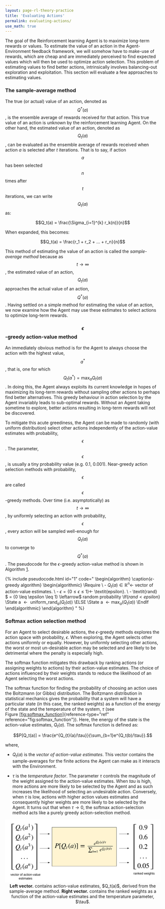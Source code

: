 ```yaml
---
layout: page-rl-theory-practice
title: 'Evaluating Actions'
permalink: evaluating-actions/
use_math: true
---
```


The goal of the Reinforcement learning Agent is to maximize long-term
rewards or values. To estimate the value of an action in the
Agent-Environment feedback framework, we will somehow have to make-use
of rewards, which are cheap and are immediately perceived to find
expected values which will then be used to optimize action selection.
This problem of estimating values to find better actions, intrinsically
involves balancing-out exploration and exploitation. This section will
evaluate a few approaches to estimating values.

### The sample-average method

The true (or actual) value of an action, denoted as $$Q^{*}(a)$$, is the
ensemble average of rewards received for that action. This true value of
an action is unknown by the reinforcement learning Agent. On the other
hand, the estimated value of an action, denoted as $$Q_{t}(a)$$, can be
evaluated as the ensemble average of rewards received when action $a$ is
selected after $t$ iterations. That is to say, if action $$a$$ has been
selected $$n$$ times after $$t$$ iterations, we can write $$Q_t(a)$$ as:

$$Q_t(a) = \frac{\Sigma_{i=1}^{k} r_k(n)}{n}$$

When expanded, this becomes:

$$Q_t(a) = \frac{r_1 + r_2 + ... + r_n}{n}$$

This method of estimating the value of an action is called the
*sample-average method* because as $$t \rightarrow \infty$$, the estimated
value of an action, $$Q_t(a)$$ approaches the actual value of an action,
$$Q^{*}(a)$$. Having settled on a simple method for estimating the value
of an action, we now examine how the Agent may use these estimates to
select actions to optimize long-term rewards.

### $$\epsilon$$-greedy action-value method


An immediately obvious method is for the Agent to always choose the
action with the highest value, $$a^*$$, that is, one for which
$$Q_t(a^*) = \max_a Q_t(a)$$. In doing this, the Agent always exploits its
current knowledge in hopes of maximizing its long-term rewards without
sampling other actions to perhaps find better alternatives. This greedy
behaviour in action selection by the Agent invariably leads to
sub-optimal rewards. Without an Agent taking sometime to explore, better
actions resulting in long-term rewards will not be discovered.

To mitigate this acute greediness, the Agent can be made to randomly
(with uniform distribution) select other actions independently of the
action-value estimates with probability, $$\epsilon$$. The parameter,
$$\epsilon$$, is usually a tiny probability value (e.g. 0.1, 0.001).
Near-greedy action selection methods with probability, $$\epsilon$$ are
called $$\epsilon$$-greedy methods. Over time (i.e. asymptotically) as
$$t \rightarrow \infty$$, by uniformly selecting an action with
probability, $$\epsilon$$, every action will be sampled well-enough for
$$Q_t(a)$$ to converge to $$Q^{*}(a)$$. The pseudocode for the
$\epsilon$-greedy action-value method is shown in
Algorithm [1](#alg:epsilon-greedy).

<a id="alg:epsilon-greedy"></a>
{% include pseudocode.html id="1" code="
\begin{algorithm}
\caption{$\epsilon$-greedy algorithm}
\begin{algorithmic}
\Require \\ - $Q_t(a) \in \mathbb{R}^n \leftarrow$ vector of action-value estimates.
\\ - $\epsilon = \{0 \leq \epsilon \leq 1\} \leftarrow$ \textit{epsilon}.
\\ - \textit{rand} $ = \{0 \leq \epsilon \leq 1\} \leftarrow$ random probability
\If{$rand < epsilon$}
    \State a $\leftarrow \text{ uniform\_rand}_a(Q_t(a))$
\ELSE
    \State a $\leftarrow \max_a(Q_t(a))$
\EndIf
\end{algorithmic}
\end{algorithm}
" %}


### Softmax action selection method
For an Agent to select desirable actions, the $\epsilon$-greedy methods
explores the action space with probability, $\epsilon$. When exploring,
the Agent selects other actions uniformly or equally. However, by
uniformly selecting other actions, the worst or most un-desirable action
may be selected and are likely to be detrimental where the penalty is
especially high.

The softmax function mitigates this drawback by ranking actions (or
assigning weights to actions) by their action-value estimates. The
choice of actions influenced by their weights stands to reduce the
likelihood of an Agent selecting the worst actions.

The softmax function for finding the probability of choosing an action
uses the Boltzmann (or Gibbs) distribution. The Boltzmann distribution
in statistical mechanics gives the probability that a system will have a
particular state (in this case, the ranked weights) as a function of the
energy of the state and the temperature of the system, $\tau$ (see
Figure [\[fig:softmax\_function\]](#fig:softmax_function){reference-type="ref"
reference="fig:softmax_function"}). Here, the energy of the state is the
action-value estimates, $Q_t(a)$. The softmax function is defined as:

$$P[Q_t(a)] = \frac{e^{Q_{t}(a)/\tau}}{\sum_{b=1}e^{Q_t(b)/\tau}}.$$

where,

-   $Q_t(a)$ is the *vector of action-value estimates*. This vector
    contains the sample-averages for the finite actions the Agent can
    make as it interacts with the Environment.

-   $\tau$ is the *temperature factor*. The parameter $\tau$ controls
    the magnitude of the weight assigned to the action-value estimates.
    When $tau$ is high, more actions are more likely to be selected by
    the Agent and as such increases the likelihood of selecting an
    undesirable action. Conversely, when $\tau$ is low, actions with
    higher action values estimates and consequently higher weights are
    more likely to be selected by the Agent. It turns out that when
    $\tau \rightarrow 0$, the softmax action-selection method acts like
    a purely greedy action-selection method.


<div class="fig figcenter fighighlight">
     <img src="/assets/rl_theory_practice/rl-softmax_function.png"> 
     <div class="figcaption" style="text-align: center;">
        <span style="font-weight:bolder;">Left vector.</span> contains action-value estimates, $Q_t(a)$, derived
from the sample-average method. <span style="font-weight:bolder;">Right vector.</span> contains the ranked
weights as a function of the action-value estimates and the temperature
parameter, $\tau$.
     </div>
</div>
<!-- \center
![**Left vector.** contains action-value estimates, $Q_t(a)$, derived
from the sample-average method. **Right vector.** contains the ranked
weights as a function of the action-value estimates and the temperature
parameter, $\tau$.](images/rl-softmax_function.png){width="\textwidth"}

[\[fig:softmax\_function\]]{#fig:softmax_function
label="fig:softmax_function"} -->

The Softmax function works by taking the exponent of each action-value
estimate and then normalizing them by the sum of the exponents of all
the estimated action-values. By normalizing the exponents of the
action-values estimates, the softmax function maintains a probability
output between 0 and 1.

**On Euler's number, $e$.** Euler's number, $e$ is an important constant
in mathematics. The constant $e$ is related to growth functions and rate
of change and was discovered by Jacob Bernoulli when studying compound
interest. Bernoulli discovered that with continuous and more frequent
compounding, a base amount of 1 unit will reach 2.718281828459045\....
The number, $e$, is defined as the limit that the compounding interval,
$n$ grows, (i.e. $n \rightarrow \infty$). It is expressed as:

$$\lim_{n \rightarrow \infty}  \left(1+\frac{1}{n}\right)^n$$

Euler then came around and proved that $e$ is an irrational number that
equaled:

$$e = 1 + \frac{1}{1!} + \frac{1}{2!} + \frac{1}{3!} + ... + \frac{1}{n!} + ...$$

and can be written as:

$$e = \sum_{n=1}^{\infty}\frac{1}{n!}.$$

In the softmax function, the constant $e$ will convert any negative
action-values into $0$ or a positive number. In this way, when we add
the sum of the exponents, it will give us a correct normalization.

The code in Listing [1](#lst:softmax-function) shows the Python implementation of the
softmax method.

<a id="lst:softmax-function"></a>
**Listing 1:** Implementation of the Softmax method
{% highlight python linenos %}
import numpy as np

def softmax_method(tau: float, action_values: list) -> list:
    """Function to calculate softmax distribution of action-value estimates.

    Args:
        tau: temperature parameter.
        action_values: action-value estimates.

    Returns:
        Returns a list of probabilities (i.e. assigned weights).
    """

    exp = [np.exp(i / tau) for i in action_values]
    sum_of_exp = np.sum(exp)
    softmax = [i / sum_of_exp for i in exp]

    return softmax

# test the softmax method
action_values = [1.95, 12.44, 3.39, 2.71, 0.92, 6.77, 3.3, 6.45, 4.81, 5.79]
tau = 3.0
print(softmax_method(tau, action_values))
{% endhighlight %}

The following are the weights of the action-value estimates, $Q_t(a)$,
computed by the softmax function.

```bash
[0.018232808170459785,
 0.6017784080828135,
 0.029465574564373497,
 0.023489557280065236,
 0.01293438520141483,
 0.09091175262774233,
 0.02859473522943678,
 0.08171377709912017,
 0.047302159570014206,
 0.06557684217455982]
```

### Bibliography
<ul>
    <li>Narendra, K. S., & Thathachar, M. A. (2012). Learning automata: An introduction. Courier Corporation.</li>
    <li>Sutton, R. S., & Barto, A. G. (1998). Reinforcement learning: An introduction. MIT press.</li>
</ul>